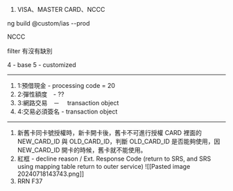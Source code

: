 1. VISA、MASTER CARD、NCCC

ng build @custom/ias --prod

NCCC

filter 有沒有缺別

4 - base
5 - customized

---

1. 1:預借現金 - processing code = 20
2. 2:彈性額度　- ??
3. 3:網路交易　－　 transaction object
4. 4:交易必須簽名 - transaction object

---

1. 新舊卡同卡號授權時，新卡開卡後，舊卡不可進行授權
   CARD 裡面的 NEW_CARD_ID 與 OLD_CARD_ID，判斷 OLD_CARD_ID 是否能夠使用，因 NEW_CARD_ID 開卡的時候，舊卡就不能使用。
2. 紅框 - decline reason / Ext. Response Code (return to SRS, and SRS using mapping table return to outer service)
   ![[Pasted image 20240718143743.png]]
3. RRN F37